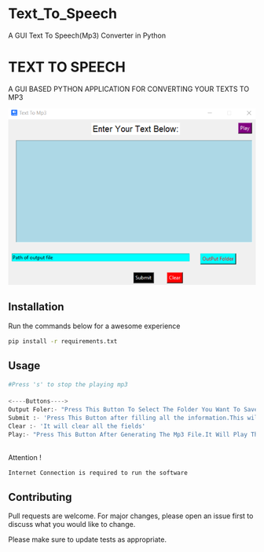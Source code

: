 # Text_To_Speech
A GUI Text To Speech(Mp3) Converter in Python
# TEXT TO SPEECH
A GUI BASED PYTHON APPLICATION FOR CONVERTING YOUR TEXTS TO MP3

![Image](https://raw.githubusercontent.com/Sayyednaa/Text_To_Speech/main/Sample.png)

## Installation

Run the commands below for a awesome experience

```bash
pip install -r requirements.txt
```

## Usage

```python
#Press 's' to stop the playing mp3

<----Buttons---->
Output Foler:- "Press This Button To Select The Folder You Want To Save The Output Mp3 File"
Submit :- 'Press This Button after filling all the information.This will generate a mp3 file of your text in selected folder'
Clear :- 'It will clear all the fields'
Play:- "Press This Button After Generating The Mp3 File.It Will Play The Generated Mp3 File."



```
Attention !
```
Internet Connection is required to run the software

```

## Contributing

Pull requests are welcome. For major changes, please open an issue first
to discuss what you would like to change.

Please make sure to update tests as appropriate.

